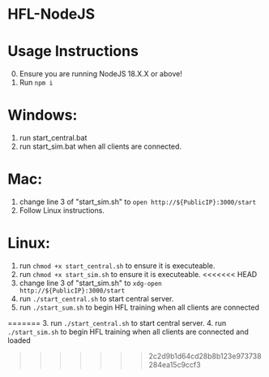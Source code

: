 # HFL-NodeJS

# Usage Instructions
0. Ensure you are running NodeJS 18.X.X or above!
1. Run `npm i`

# Windows:
1. run start_central.bat
2. run start_sim.bat when all clients are connected.

# Mac:
1. change line 3 of "start_sim.sh" to `open http://${PublicIP}:3000/start` 
2. Follow Linux instructions.

# Linux: 
1. run `chmod +x start_central.sh` to ensure it is executeable.
2. run `chmod +x start_sim.sh` to ensure it is executeable.
<<<<<<< HEAD
3. change line 3 of "start_sim.sh" to `xdg-open http://${PublicIP}:3000/start` 
4. run `./start_central.sh` to start central server.
5. run `./start_sum.sh` to begin HFL training when all clients are connected
   
=======
3. run `./start_central.sh` to start central server.
4. run `./start_sim.sh` to begin HFL training when all clients are connected and loaded
>>>>>>> 2c2d9b1d64cd28b8b123e973738284ea15c9ccf3
